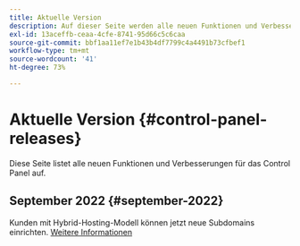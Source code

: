```yaml
---
title: Aktuelle Version
description: Auf dieser Seite werden alle neuen Funktionen und Verbesserungen für das Control Panel aufgelistet.
exl-id: 13aceffb-ceaa-4cfe-8741-95d66c5c6caa
source-git-commit: bbf1aa11ef7e1b43b4df7799c4a4491b73cfbef1
workflow-type: tm+mt
source-wordcount: '41'
ht-degree: 73%

---
```


# Aktuelle Version {#control-panel-releases}

Diese Seite listet alle neuen Funktionen und Verbesserungen für das Control Panel auf.

## September 2022 {#september-2022}

Kunden mit Hybrid-Hosting-Modell können jetzt neue Subdomains einrichten. [Weitere Informationen](../subdomains-certificates/using/setting-up-new-subdomain.md)
